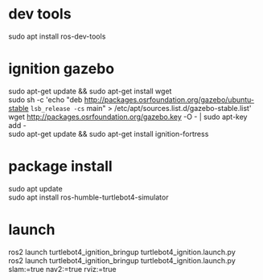 # dev tools
sudo apt install ros-dev-tools

# ignition gazebo
sudo apt-get update && sudo apt-get install wget  
sudo sh -c 'echo "deb http://packages.osrfoundation.org/gazebo/ubuntu-stable `lsb_release -cs` main" > /etc/apt/sources.list.d/gazebo-stable.list'  
wget http://packages.osrfoundation.org/gazebo.key -O - | sudo apt-key add -  
sudo apt-get update && sudo apt-get install ignition-fortress  

# package install
sudo apt update  
sudo apt install ros-humble-turtlebot4-simulator

# launch
ros2 launch turtlebot4_ignition_bringup turtlebot4_ignition.launch.py  
ros2 launch turtlebot4_ignition_bringup turtlebot4_ignition.launch.py slam:=true nav2:=true rviz:=true
